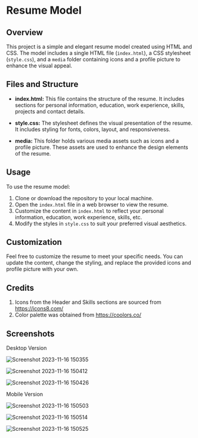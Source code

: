 # Resume Model

## Overview

This project is a simple and elegant resume model created using HTML and CSS. The model includes a single HTML file (`index.html`), a CSS stylesheet (`style.css`), and a `media` folder containing icons and a profile picture to enhance the visual appeal.

## Files and Structure

- **index.html:** This file contains the structure of the resume. It includes sections for personal information, education, work experience, skills, projects and contact details.

- **style.css:** The stylesheet defines the visual presentation of the resume. It includes styling for fonts, colors, layout, and responsiveness.

- **media:** This folder holds various media assets such as icons and a profile picture. These assets are used to enhance the design elements of the resume.

## Usage

To use the resume model:

1. Clone or download the repository to your local machine.
2. Open the `index.html` file in a web browser to view the resume.
3. Customize the content in `index.html` to reflect your personal information, education, work experience, skills, etc.
4. Modify the styles in `style.css` to suit your preferred visual aesthetics.

## Customization

Feel free to customize the resume to meet your specific needs. You can update the content, change the styling, and replace the provided icons and profile picture with your own.

## Credits
1. Icons from the Header and Skills sections are sourced from https://icons8.com/
2. Color palette was obtained from https://coolors.co/

## Screenshots

Desktop Version

![Screenshot 2023-11-16 150355](https://github.com/josecobi/resume/assets/58313777/b474c417-4c04-4cb9-a65b-d6ec13a1b7b1)

![Screenshot 2023-11-16 150412](https://github.com/josecobi/resume/assets/58313777/aa570089-c07f-4463-b3bf-0ec939383ee0)

![Screenshot 2023-11-16 150426](https://github.com/josecobi/resume/assets/58313777/fd2515b7-7751-4372-9add-33fa9fe53db6)


Mobile Version

![Screenshot 2023-11-16 150503](https://github.com/josecobi/resume/assets/58313777/b1664d49-d22d-4365-910a-f1dfc488690c)

![Screenshot 2023-11-16 150514](https://github.com/josecobi/resume/assets/58313777/4ce6ea66-29c4-4dc5-ae54-2c00025316c5)

![Screenshot 2023-11-16 150525](https://github.com/josecobi/resume/assets/58313777/4c0a8702-752f-4699-9ba3-25a1cbc730f9)


